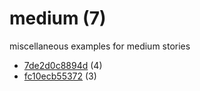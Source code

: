 # medium (7)
miscellaneous examples for medium stories

+ [7de2d0c8894d](7de2d0c8894d/README.md) (4)
+ [fc10ecb55372](fc10ecb55372/README.md) (3)

